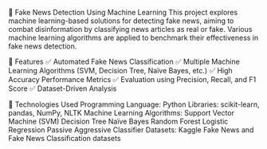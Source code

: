 📰 Fake News Detection Using Machine Learning
This project explores machine learning-based solutions for detecting fake news, aiming to combat disinformation by classifying news articles as real or fake. Various machine learning algorithms are applied to benchmark their effectiveness in fake news detection.

📌 Features
✅ Automated Fake News Classification
✅ Multiple Machine Learning Algorithms (SVM, Decision Tree, Naïve Bayes, etc.)
✅ High Accuracy Performance Metrics
✅ Evaluation using Precision, Recall, and F1 Score
✅ Dataset-Driven Analysis

🚀 Technologies Used
Programming Language: Python
Libraries: scikit-learn, pandas, NumPy, NLTK
Machine Learning Algorithms:
Support Vector Machine (SVM)
Decision Tree
Naïve Bayes
Random Forest
Logistic Regression
Passive Aggressive Classifier
Datasets: Kaggle Fake News and Fake News Classification datasets
